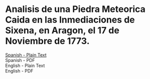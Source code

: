 # Analisis de una Piedra Meteorica Caida en las Inmediaciones de Sixena, en Aragon, el 17 de Noviembre de 1773.

[Spanish - Plain Text](full-text-spanish.md)  
Spanish - PDF  
English - Plain Text  
English - PDF  

